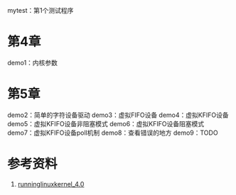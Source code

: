 mytest：第1个测试程序
# 第4章
demo1：内核参数
# 第5章
demo2：简单的字符设备驱动
demo3：虚拟FIFO设备
demo4：虚拟KFIFO设备
demo5：虚拟KFIFO设备非阻塞模式
demo6：虚拟KFIFO设备阻塞模式
demo7：虚拟KFIFO设备poll机制
demo8：查看错误的地方
demo9：TODO

# 参考资料
1. [runninglinuxkernel_4.0](https://github.com/figozhang/runninglinuxkernel_4.0)

